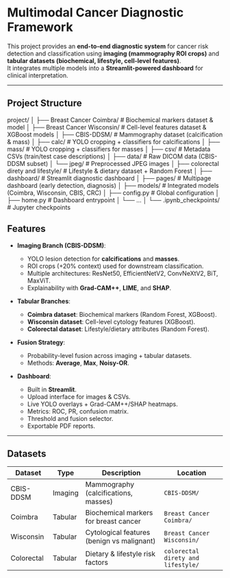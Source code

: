 # Multimodal Cancer Diagnostic Framework

This project provides an **end-to-end diagnostic system** for cancer risk detection and classification using **imaging (mammography ROI crops)** and **tabular datasets (biochemical, lifestyle, cell-level features)**.  
It integrates multiple models into a **Streamlit-powered dashboard** for clinical interpretation.

---

##  Project Structure

project/
│
├── Breast Cancer Coimbra/ # Biochemical markers dataset & model
│
├── Breast Cancer Wisconsin/ # Cell-level features dataset & XGBoost models
│
├── CBIS-DDSM/ # Mammography dataset (calcification & mass)
│ ├── calc/ # YOLO cropping + classifiers for calcifications
│ ├── mass/ # YOLO cropping + classifiers for masses
│ ├── csv/ # Metadata CSVs (train/test case descriptions)
│ ├── data/ # Raw DICOM data (CBIS-DDSM subset)
│ └── jpeg/ # Preprocessed JPEG images
│
├── colorectal direty and lifestyle/ # Lifestyle & dietary dataset + Random Forest
│
├── dashboard/ # Streamlit diagnostic dashboard
│ ├── pages/ # Multipage dashboard (early detection, diagnosis)
│ ├── models/ # Integrated models (Coimbra, Wisconsin, CBIS, CRC)
│ ├── config.py # Global configuration
│ ├── home.py # Dashboard entrypoint
│ └── ...
│
└── .ipynb_checkpoints/ # Jupyter checkpoints


##  Features

- **Imaging Branch (CBIS-DDSM)**:
  - YOLO lesion detection for **calcifications** and **masses**.
  - ROI crops (+20% context) used for downstream classification.
  - Multiple architectures: ResNet50, EfficientNetV2, ConvNeXtV2, BiT, MaxViT.
  - Explainability with **Grad-CAM++**, **LIME**, and **SHAP**.

- **Tabular Branches**:
  - **Coimbra dataset**: Biochemical markers (Random Forest, XGBoost).
  - **Wisconsin dataset**: Cell-level cytology features (XGBoost).
  - **Colorectal dataset**: Lifestyle/dietary attributes (Random Forest).

- **Fusion Strategy**:
  - Probability-level fusion across imaging + tabular datasets.
  - Methods: **Average**, **Max**, **Noisy-OR**.

- **Dashboard**:
  - Built in **Streamlit**.
  - Upload interface for images & CSVs.
  - Live YOLO overlays + Grad-CAM++/SHAP heatmaps.
  - Metrics: ROC, PR, confusion matrix.
  - Threshold and fusion selector.
  - Exportable PDF reports.

---

##  Datasets

| Dataset    | Type        | Description                              | Location                          |
|------------|-------------|------------------------------------------|-----------------------------------|
| CBIS-DDSM  | Imaging     | Mammography (calcifications, masses)     | `CBIS-DDSM/`                      |
| Coimbra    | Tabular     | Biochemical markers for breast cancer    | `Breast Cancer Coimbra/`          |
| Wisconsin  | Tabular     | Cytological features (benign vs malignant)| `Breast Cancer Wisconsin/`        |
| Colorectal | Tabular     | Dietary & lifestyle risk factors         | `colorectal direty and lifestyle/`|
